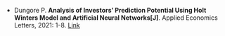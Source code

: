 * Dungore P. <b>Analysis of Investors’ Prediction Potential Using Holt Winters Model and Artificial Neural Networks[J]</b>. Applied Economics Letters, 2021: 1-8. [Link](https://www.tandfonline.com/doi/abs/10.1080/13504851.2021.1968999)
